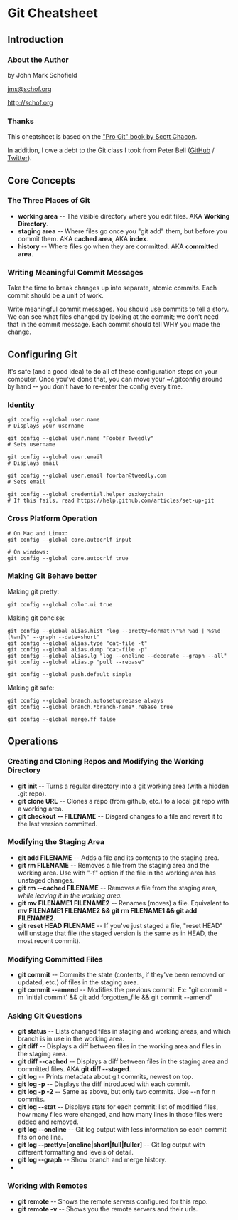 # Git Cheatsheet


## Introduction

### About the Author

by John Mark Schofield

jms@schof.org

http://schof.org


### Thanks

This cheatsheet is based on the ["Pro Git" book by Scott Chacon](http://git-scm.com/book).

In addition, I owe a debt to the Git class I took from Peter Bell ([GitHub](https://github.com/PeterBell) / [Twitter](https://twitter.com/peterbell)).

## Core Concepts

### The Three Places of Git

* __working area__ -- The visible directory where you edit files. AKA __Working Directory__.
* __staging area__ -- Where files go once you "git add" them, but before you commit them. AKA __cached area__, AKA __index__.
* __history__ -- Where files go when they are committed. AKA __committed area__.


### Writing Meaningful Commit Messages

Take the time to break changes up into separate, atomic commits. Each commit should be a unit of work.

Write meaningful commit messages. You should use commits to tell a story. We can see what files changed by looking at the commit; we don't need that in the commit message. Each commit should tell WHY you made the change. 


## Configuring Git

It's safe (and a good idea) to do all of these configuration steps on your computer. Once you've done that, you can move your ~/.gitconfig around by hand -- you don't have to re-enter the config every time.

### Identity
```
git config --global user.name
# Displays your username

git config --global user.name "Foobar Tweedly"
# Sets username

git config --global user.email
# Displays email

git config --global user.email foorbar@tweedly.com
# Sets email

git config --global credential.helper osxkeychain
# If this fails, read https://help.github.com/articles/set-up-git
```


### Cross Platform Operation

```
# On Mac and Linux:
git config --global core.autocrlf input

# On windows:
git config --global core.autocrlf true
```


### Making Git Behave better

Making git pretty:
```
git config --global color.ui true
```

Making git concise:
```
git config --global alias.hist "log --pretty=format:\"%h %ad | %s%d [%an]\" --graph --date=short"
git config --global alias.type "cat-file -t"
git config --global alias.dump "cat-file -p"
git config --global alias.lg "log --oneline --decorate --graph --all"
git config --global alias.p "pull --rebase"

git config --global push.default simple
```

Making git safe:
```
git config --global branch.autosetuprebase always
git config --global branch.*branch-name*.rebase true

git config --global merge.ff false
```


## Operations

### Creating and Cloning Repos and Modifying the Working Directory
* __git init__ -- Turns a regular directory into a git working area (with a hidden .git repo).
* __git clone URL__ -- Clones a repo (from github, etc.) to a local git repo with a working area.
* __git checkout -- FILENAME__ -- Disgard changes to a file and revert it to the last version committed.

### Modifying the Staging Area
* __git add FILENAME__ -- Adds a file and its contents to the staging area.
* __git rm FILENAME__ -- Removes a file from the staging area and the working area. Use with "-f" option if the file in the working area has unstaged changes.
* __git rm --cached FILENAME__ -- Removes a file from the staging area, *while leaving it in the working area.*
* __git mv FILENAME1 FILENAME2__ -- Renames (moves) a file. Equivalent to __mv FILENAME1 FILENAME2 && git rm FILENAME1 && git add FILENAME2__.
* __git reset HEAD FILENAME__ -- If you've just staged a file, "reset HEAD" will unstage that file (the staged version is the same as in HEAD, the most recent commit).

### Modifying Committed Files
* __git commit__ -- Commits the state (contents, if they've been removed or updated, etc.) of files in the staging area.
* __git commit --amend__ -- Modifies the previous commit. Ex: "git commit -m 'initial commit' && git add forgotten_file && git commit --amend"

### Asking Git Questions
* __git status__ -- Lists changed files in staging and working areas, and which branch is in use in the working area.
* __git diff__ -- Displays a diff between files in the working area and files in the staging area.
* __git diff --cached__ -- Displays a diff between files in the staging area and committed files. AKA __git diff --staged__.
* __git log__ -- Prints metadata about git commits, newest on top.
* __git log -p__ -- Displays the diff introduced with each commit.
* __git log -p -2__ -- Same as above, but only two commits. Use --n for n commits.
* __git log --stat__ -- Displays stats for each commit: list of modified files, how many files were changed, and how many lines in those files were added and removed.
* __git log --oneline__ -- Git log output with less information so each commit fits on one line.
* __git log --pretty=[oneline|short|full|fuller]__ -- Git log output with different formatting and levels of detail.
* __git log --graph__ -- Show branch and merge history.
* 

### Working with Remotes
* __git remote__ -- Shows the remote servers configured for this repo.
* __git remote -v__ -- Shows you the remote servers and their urls.